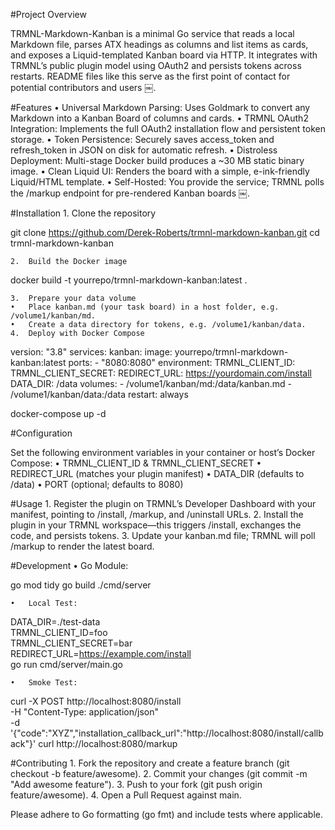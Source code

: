 #Project Overview

TRMNL-Markdown-Kanban is a minimal Go service that reads a local Markdown file, parses ATX headings as columns and list items as cards, and exposes a Liquid-templated Kanban board via HTTP. It integrates with TRMNL’s public plugin model using OAuth2 and persists tokens across restarts. README files like this serve as the first point of contact for potential contributors and users  ￼.

#Features
	•	Universal Markdown Parsing: Uses Goldmark to convert any Markdown into a Kanban Board of columns and cards.
	•	TRMNL OAuth2 Integration: Implements the full OAuth2 installation flow and persistent token storage.
	•	Token Persistence: Securely saves access_token and refresh_token in JSON on disk for automatic refresh.
	•	Distroless Deployment: Multi-stage Docker build produces a ~30 MB static binary image.
	•	Clean Liquid UI: Renders the board with a simple, e-ink-friendly Liquid/HTML template.
	•	Self-Hosted: You provide the service; TRMNL polls the /markup endpoint for pre-rendered Kanban boards  ￼.

#Installation
	1.	Clone the repository

git clone https://github.com/Derek-Roberts/trmnl-markdown-kanban.git
cd trmnl-markdown-kanban


	2.	Build the Docker image

docker build -t yourrepo/trmnl-markdown-kanban:latest .


	3.	Prepare your data volume
	•	Place kanban.md (your task board) in a host folder, e.g. /volume1/kanban/md.
	•	Create a data directory for tokens, e.g. /volume1/kanban/data.
	4.	Deploy with Docker Compose

version: "3.8"
services:
  kanban:
    image: yourrepo/trmnl-markdown-kanban:latest
    ports:
      - "8080:8080"
    environment:
      TRMNL_CLIENT_ID:     <your-client-id>
      TRMNL_CLIENT_SECRET: <your-client-secret>
      REDIRECT_URL:        https://yourdomain.com/install
      DATA_DIR:            /data
    volumes:
      - /volume1/kanban/md:/data/kanban.md
      - /volume1/kanban/data:/data
    restart: always

docker-compose up -d



#Configuration

Set the following environment variables in your container or host’s Docker Compose:
	•	TRMNL_CLIENT_ID & TRMNL_CLIENT_SECRET
	•	REDIRECT_URL (matches your plugin manifest)
	•	DATA_DIR (defaults to /data)
	•	PORT (optional; defaults to 8080)

#Usage
	1.	Register the plugin on TRMNL’s Developer Dashboard with your manifest, pointing to /install, /markup, and /uninstall URLs.
	2.	Install the plugin in your TRMNL workspace—this triggers /install, exchanges the code, and persists tokens.
	3.	Update your kanban.md file; TRMNL will poll /markup to render the latest board.

#Development
	•	Go Module:

go mod tidy
go build ./cmd/server


	•	Local Test:

DATA_DIR=./test-data \
  TRMNL_CLIENT_ID=foo \
  TRMNL_CLIENT_SECRET=bar \
  REDIRECT_URL=https://example.com/install \
  go run cmd/server/main.go


	•	Smoke Test:

curl -X POST http://localhost:8080/install \
  -H "Content-Type: application/json" \
  -d '{"code":"XYZ","installation_callback_url":"http://localhost:8080/install/callback"}'
curl http://localhost:8080/markup



#Contributing
	1.	Fork the repository and create a feature branch (git checkout -b feature/awesome).
	2.	Commit your changes (git commit -m "Add awesome feature").
	3.	Push to your fork (git push origin feature/awesome).
	4.	Open a Pull Request against main.

Please adhere to Go formatting (go fmt) and include tests where applicable.
